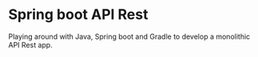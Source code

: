 # Spring boot API Rest

Playing around with Java, Spring boot and Gradle to develop a monolithic API Rest app.
